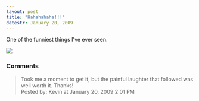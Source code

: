 ```yaml
---
layout: post
title: "Hahahahaha!!!"
datestr: January 20, 2009
---
```


One of the funniest things I've ever seen.

<a href="http://xkcd.com/532/"><img src="http://imgs.xkcd.com/comics/piano.png" /></a>

### Comments

<blockquote>
Took me a moment to get it, but the painful laughter that followed was well worth it.  Thanks!
<div class="comment-meta">Posted by: Kevin at January 20, 2009  2:01 PM</div> </blockquote>

